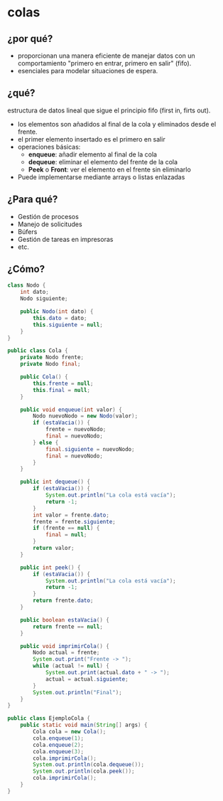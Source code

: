 # colas

## ¿por qué?

- proporcionan una manera eficiente de manejar datos con un comportamiento "primero en entrar, primero en salir" (fifo).
- esenciales para modelar situaciones de espera.

## ¿qué?

estructura de datos lineal que sigue el principio fifo (first in, firts out).

- los elementos son añadidos al final de la cola y eliminados desde el frente.
- el primer elemento insertado es el primero en salir
- operaciones básicas:
  - **enqueue**: añadir elemento al final de la cola
  - **dequeue**: eliminar el elemento del frente de la cola
  - **Peek** o **Front**: ver el elemento en el frente sin eliminarlo
- Puede implementarse mediante arrays o listas enlazadas
## ¿Para qué?

- Gestión de procesos
- Manejo de solicitudes
- Búfers
- Gestión de tareas en impresoras
- etc.

## ¿Cómo?

```java
class Nodo {
    int dato;
    Nodo siguiente;

    public Nodo(int dato) {
        this.dato = dato;
        this.siguiente = null;
    }
}

public class Cola {
    private Nodo frente;
    private Nodo final;

    public Cola() {
        this.frente = null;
        this.final = null;
    }

    public void enqueue(int valor) {
        Nodo nuevoNodo = new Nodo(valor);
        if (estaVacia()) {
            frente = nuevoNodo;
            final = nuevoNodo;
        } else {
            final.siguiente = nuevoNodo;
            final = nuevoNodo;
        }
    }

    public int dequeue() {
        if (estaVacia()) {
            System.out.println("La cola está vacía");
            return -1;
        }
        int valor = frente.dato;
        frente = frente.siguiente;
        if (frente == null) {
            final = null;
        }
        return valor;
    }

    public int peek() {
        if (estaVacia()) {
            System.out.println("La cola está vacía");
            return -1;
        }
        return frente.dato;
    }

    public boolean estaVacia() {
        return frente == null;
    }

    public void imprimirCola() {
        Nodo actual = frente;
        System.out.print("Frente -> ");
        while (actual != null) {
            System.out.print(actual.dato + " -> ");
            actual = actual.siguiente;
        }
        System.out.println("Final");
    }
}

public class EjemploCola {
    public static void main(String[] args) {
        Cola cola = new Cola();
        cola.enqueue(1);
        cola.enqueue(2);
        cola.enqueue(3);
        cola.imprimirCola();
        System.out.println(cola.dequeue());
        System.out.println(cola.peek());
        cola.imprimirCola();
    }
}
```
